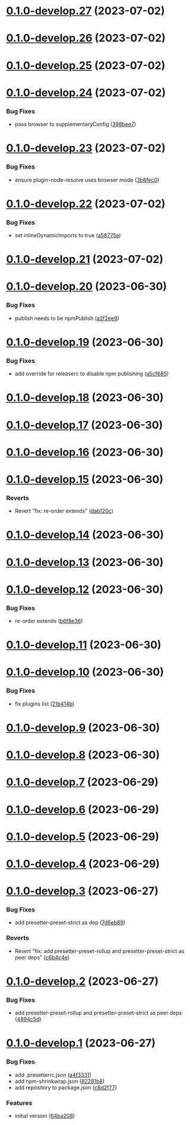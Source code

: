 # [0.1.0-develop.27](https://git.lumeweb.com/LumeWeb/presetter-kernel-module-preset/compare/v0.1.0-develop.26...v0.1.0-develop.27) (2023-07-02)

# [0.1.0-develop.26](https://git.lumeweb.com/LumeWeb/presetter-kernel-module-preset/compare/v0.1.0-develop.25...v0.1.0-develop.26) (2023-07-02)

# [0.1.0-develop.25](https://git.lumeweb.com/LumeWeb/presetter-kernel-module-preset/compare/v0.1.0-develop.24...v0.1.0-develop.25) (2023-07-02)

# [0.1.0-develop.24](https://git.lumeweb.com/LumeWeb/presetter-kernel-module-preset/compare/v0.1.0-develop.23...v0.1.0-develop.24) (2023-07-02)


### Bug Fixes

* pass browser to supplementaryConfig ([398bee7](https://git.lumeweb.com/LumeWeb/presetter-kernel-module-preset/commit/398bee7e03284720e62f3550e1ff72d67ab12c0d))

# [0.1.0-develop.23](https://git.lumeweb.com/LumeWeb/presetter-kernel-module-preset/compare/v0.1.0-develop.22...v0.1.0-develop.23) (2023-07-02)


### Bug Fixes

* ensure plugin-node-resolve uses browser mode ([3b6fec0](https://git.lumeweb.com/LumeWeb/presetter-kernel-module-preset/commit/3b6fec053f4c0d69426c3fde8eb680ea4edc4a50))

# [0.1.0-develop.22](https://git.lumeweb.com/LumeWeb/presetter-kernel-module-preset/compare/v0.1.0-develop.21...v0.1.0-develop.22) (2023-07-02)


### Bug Fixes

* set inlineDynamicImports to true ([a58775a](https://git.lumeweb.com/LumeWeb/presetter-kernel-module-preset/commit/a58775aefdd1b7ba5c06b01ee919e3f7ac9f1f90))

# [0.1.0-develop.21](https://git.lumeweb.com/LumeWeb/presetter-kernel-module-preset/compare/v0.1.0-develop.20...v0.1.0-develop.21) (2023-07-02)

# [0.1.0-develop.20](https://git.lumeweb.com/LumeWeb/presetter-kernel-module-preset/compare/v0.1.0-develop.19...v0.1.0-develop.20) (2023-06-30)


### Bug Fixes

* publish needs to be npmPublish ([a2f2ee9](https://git.lumeweb.com/LumeWeb/presetter-kernel-module-preset/commit/a2f2ee991367c5f0c27b143f01bc15ebd365d7d6))

# [0.1.0-develop.19](https://git.lumeweb.com/LumeWeb/presetter-kernel-module-preset/compare/v0.1.0-develop.18...v0.1.0-develop.19) (2023-06-30)


### Bug Fixes

* add override for releaserc to disable npm publishing ([a5cf685](https://git.lumeweb.com/LumeWeb/presetter-kernel-module-preset/commit/a5cf68538d3eb786581f8db1f5bcad731721c56d))

# [0.1.0-develop.18](https://git.lumeweb.com/LumeWeb/presetter-kernel-module-preset/compare/v0.1.0-develop.17...v0.1.0-develop.18) (2023-06-30)

# [0.1.0-develop.17](https://git.lumeweb.com/LumeWeb/presetter-kernel-module-preset/compare/v0.1.0-develop.16...v0.1.0-develop.17) (2023-06-30)

# [0.1.0-develop.16](https://git.lumeweb.com/LumeWeb/presetter-kernel-module-preset/compare/v0.1.0-develop.15...v0.1.0-develop.16) (2023-06-30)

# [0.1.0-develop.15](https://git.lumeweb.com/LumeWeb/presetter-kernel-module-preset/compare/v0.1.0-develop.14...v0.1.0-develop.15) (2023-06-30)


### Reverts

* Revert "fix: re-order extends" ([dab120c](https://git.lumeweb.com/LumeWeb/presetter-kernel-module-preset/commit/dab120cd2f6928732370a3b23e833a8a1ca06e63))

# [0.1.0-develop.14](https://git.lumeweb.com/LumeWeb/presetter-kernel-module-preset/compare/v0.1.0-develop.13...v0.1.0-develop.14) (2023-06-30)

# [0.1.0-develop.13](https://git.lumeweb.com/LumeWeb/presetter-kernel-module-preset/compare/v0.1.0-develop.12...v0.1.0-develop.13) (2023-06-30)

# [0.1.0-develop.12](https://git.lumeweb.com/LumeWeb/presetter-kernel-module-preset/compare/v0.1.0-develop.11...v0.1.0-develop.12) (2023-06-30)


### Bug Fixes

* re-order extends ([b6f8e36](https://git.lumeweb.com/LumeWeb/presetter-kernel-module-preset/commit/b6f8e3683621cca1fad3158ddd706896a162337b))

# [0.1.0-develop.11](https://git.lumeweb.com/LumeWeb/presetter-kernel-module-preset/compare/v0.1.0-develop.10...v0.1.0-develop.11) (2023-06-30)

# [0.1.0-develop.10](https://git.lumeweb.com/LumeWeb/presetter-kernel-module-preset/compare/v0.1.0-develop.9...v0.1.0-develop.10) (2023-06-30)


### Bug Fixes

* fix plugins list ([21b414b](https://git.lumeweb.com/LumeWeb/presetter-kernel-module-preset/commit/21b414b25bd3988975ab32963be64ffbd3d2a5fc))

# [0.1.0-develop.9](https://git.lumeweb.com/LumeWeb/presetter-kernel-module-preset/compare/v0.1.0-develop.8...v0.1.0-develop.9) (2023-06-30)

# [0.1.0-develop.8](https://git.lumeweb.com/LumeWeb/presetter-kernel-module-preset/compare/v0.1.0-develop.7...v0.1.0-develop.8) (2023-06-30)

# [0.1.0-develop.7](https://git.lumeweb.com/LumeWeb/presetter-kernel-module-preset/compare/v0.1.0-develop.6...v0.1.0-develop.7) (2023-06-29)

# [0.1.0-develop.6](https://git.lumeweb.com/LumeWeb/presetter-kernel-module-preset/compare/v0.1.0-develop.5...v0.1.0-develop.6) (2023-06-29)

# [0.1.0-develop.5](https://git.lumeweb.com/LumeWeb/presetter-kernel-module-preset/compare/v0.1.0-develop.4...v0.1.0-develop.5) (2023-06-29)

# [0.1.0-develop.4](https://git.lumeweb.com/LumeWeb/presetter-kernel-module-preset/compare/v0.1.0-develop.3...v0.1.0-develop.4) (2023-06-29)

# [0.1.0-develop.3](https://git.lumeweb.com/LumeWeb/presetter-kernel-module-preset/compare/v0.1.0-develop.2...v0.1.0-develop.3) (2023-06-27)


### Bug Fixes

* add presetter-preset-strict as dep ([7d6eb89](https://git.lumeweb.com/LumeWeb/presetter-kernel-module-preset/commit/7d6eb8964ed336ba143cd5f7892df41ae2061d3a))


### Reverts

* Revert "fix: add presetter-preset-rollup and presetter-preset-strict as peer deps" ([c6b4c4e](https://git.lumeweb.com/LumeWeb/presetter-kernel-module-preset/commit/c6b4c4e2d739b7ec69bb6943db936d9caeea362d))

# [0.1.0-develop.2](https://git.lumeweb.com/LumeWeb/presetter-kernel-module-preset/compare/v0.1.0-develop.1...v0.1.0-develop.2) (2023-06-27)


### Bug Fixes

* add presetter-preset-rollup and presetter-preset-strict as peer deps ([4894c5d](https://git.lumeweb.com/LumeWeb/presetter-kernel-module-preset/commit/4894c5d3d33b94d41d537751f65349dc81cfd883))

# [0.1.0-develop.1](https://git.lumeweb.com/LumeWeb/presetter-kernel-module-preset/compare/v0.0.1...v0.1.0-develop.1) (2023-06-27)


### Bug Fixes

* add .presetterrc.json ([a4f3331](https://git.lumeweb.com/LumeWeb/presetter-kernel-module-preset/commit/a4f3331a2163180218e5024dcad6b863ee4ae64f))
* add npm-shrinkwrap.json ([82281b8](https://git.lumeweb.com/LumeWeb/presetter-kernel-module-preset/commit/82281b8ce8b323ac9bf2afc235ae855e20cb64c2))
* add repository to package.json ([c8d2f77](https://git.lumeweb.com/LumeWeb/presetter-kernel-module-preset/commit/c8d2f77cf70b3e5f28b87966614ce49be7174562))


### Features

* initial version ([64ba208](https://git.lumeweb.com/LumeWeb/presetter-kernel-module-preset/commit/64ba20821f3b0dab50fc48fd95b3254ece888b36))
